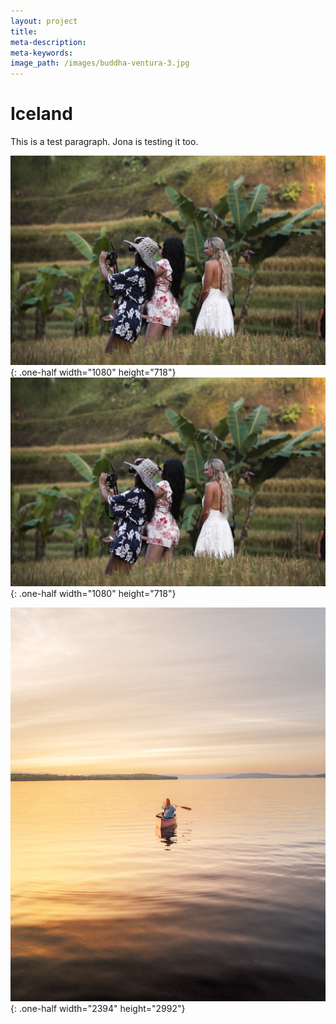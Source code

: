 ```yaml
---
layout: project
title:
meta-description:
meta-keywords:
image_path: /images/buddha-ventura-3.jpg
---
```


# Iceland&nbsp;

This is a test paragraph. Jona is testing it too.

![](/uploads/outing.jpg){: .one-half width="1080" height="718"}![](/uploads/outing.jpg){: .one-half width="1080" height="718"}

![](/images/buddha-ventura-9.jpg){: .one-half width="2394" height="2992"}